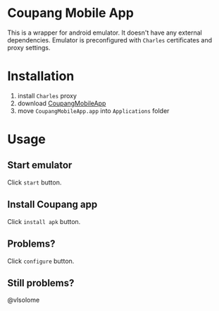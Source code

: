 # Coupang Mobile App

This is a wrapper for android emulator. It doesn't have any external dependencies.
Emulator is preconfigured with `Charles` certificates and proxy settings.

# Installation
1. install `Charles` proxy
2. download [CoupangMobileApp](https://github.coupang.net/vlsolome/CoupangMobileApp/releases/latest/download/CoupangMobileApp.zip)
3. move `CoupangMobileApp.app` into `Applications` folder

# Usage

## Start emulator
Click `start` button.

## Install Coupang app
Click `install apk` button.

## Problems?
Click `configure` button.

## Still problems?
@vlsolome
